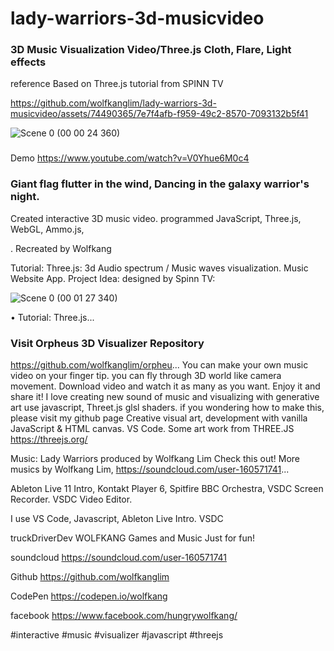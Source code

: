 # lady-warriors-3d-musicvideo

### 3D Music Visualization Video/Three.js Cloth, Flare, Light effects
reference 
Based on 
Three.js tutorial from SPINN TV 


https://github.com/wolfkanglim/lady-warriors-3d-musicvideo/assets/74490365/7e7f4afb-f959-49c2-8570-7093132b5f41


![Scene 0 (00 00 24 360)](https://github.com/wolfkanglim/lady-warriors-3d-musicvideo/assets/74490365/6a235d7d-34b9-4a10-98b6-f3b76d025a3c)



### 
Demo https://www.youtube.com/watch?v=V0Yhue6M0c4
### Giant flag flutter in the wind, Dancing in the galaxy warrior's night. 
Created interactive 3D music video. programmed JavaScript, Three.js, WebGL, Ammo.js, 

.
 Recreated by Wolfkang 
 
Tutorial: Three.js: 3d Audio spectrum / Music waves visualization. Music Website App. Project Idea: designed by Spinn TV: 
  
![Scene 0 (00 01 27 340)](https://github.com/wolfkanglim/lady-warriors-3d-musicvideo/assets/74490365/52349114-8ea7-4a52-ac82-69c2a54b44f6)

 • Tutorial: Three.js...  

### Visit Orpheus 3D Visualizer Repository 
https://github.com/wolfkanglim/orpheu...
You can make your own music video on your finger tip. you can fly through 3D world like camera movement. Download video and watch it as many as you want. Enjoy it and share it!
I love creating new sound of music and visualizing with generative art use javascript, Threet.js glsl shaders.
 if you wondering how to make this, please visit my github page
Creative visual art, development with vanilla JavaScript & HTML canvas. VS Code.
Some art work from THREE.JS https://threejs.org/

Music: 
Lady Warriors produced by Wolfkang Lim
Check this out! More musics by Wolfkang Lim,
https://soundcloud.com/user-160571741...

 
Ableton Live 11 Intro, Kontakt Player 6, Spitfire BBC Orchestra, VSDC Screen Recorder. VSDC Video Editor. 

 I use VS Code, Javascript, Ableton Live Intro. VSDC 


truckDriverDev
WOLFKANG  Games and Music Just for fun!

soundcloud  https://soundcloud.com/user-160571741


Github  https://github.com/wolfkanglim


CodePen  https://codepen.io/wolfkang


facebook  https://www.facebook.com/hungrywolfkang/


#interactive #music #visualizer #javascript #threejs
